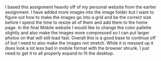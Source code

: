 I based this assignment heavily off of my personal website from the earlier assignment. I have added more images into the image folder but I want to figure out how to make the images go into a grid and be the correct size before I spend the time to resize all of them and add them to the home page. In the final Mobile website I would like to change the color pallette slightly and also make the images more compressed so I can put larger photos on that will still load fast. Overall this is a good base to continue off of but I need to also make the images not stretch. While it is messed up it does look a lot less bad in mobile format with the browser shrunk. I just need to get it to all properly expand to fit the desktop.
